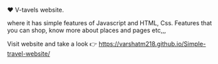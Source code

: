 ❤️ V-tavels website.

where it has simple features of Javascript and HTML, Css.
Features that you can shop, know more about places and pages etc,,,

Visit website and take a look
👉  https://varshatm218.github.io/Simple-travel-website/


